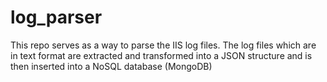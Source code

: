 # log_parser
This repo serves as a way to parse the IIS log files. The log files which are in text format are extracted and transformed into a JSON structure and is then inserted into a NoSQL database (MongoDB)  
